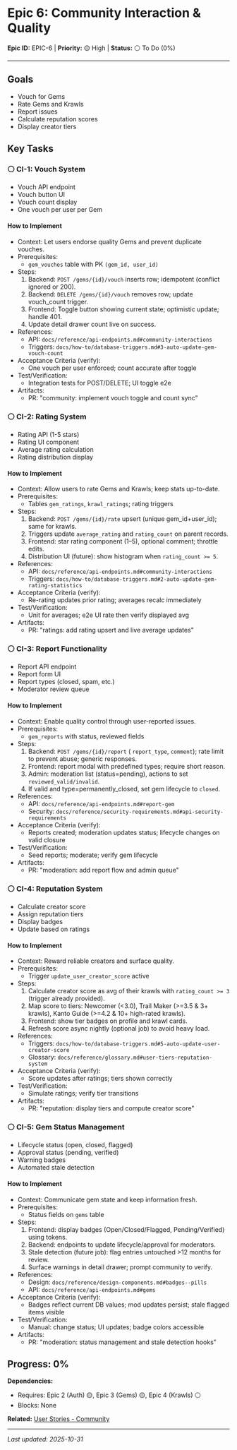 # Epic 6: Community Interaction & Quality

**Epic ID:** EPIC-6 | **Priority:** 🟡 High | **Status:** ⚪ To Do (0%)

---

## Goals
- Vouch for Gems
- Rate Gems and Krawls
- Report issues
- Calculate reputation scores
- Display creator tiers

## Key Tasks

### ⚪ CI-1: Vouch System
- Vouch API endpoint
- Vouch button UI
- Vouch count display
- One vouch per user per Gem

#### How to Implement
- Context: Let users endorse quality Gems and prevent duplicate vouches.
- Prerequisites:
  - `gem_vouches` table with PK `(gem_id, user_id)`
- Steps:
  1) Backend: `POST /gems/{id}/vouch` inserts row; idempotent (conflict ignored or 200).
  2) Backend: `DELETE /gems/{id}/vouch` removes row; update vouch_count trigger.
  3) Frontend: Toggle button showing current state; optimistic update; handle 401.
  4) Update detail drawer count live on success.
- References:
  - API: `docs/reference/api-endpoints.md#community-interactions`
  - Triggers: `docs/how-to/database-triggers.md#3-auto-update-gem-vouch-count`
- Acceptance Criteria (verify):
  - One vouch per user enforced; count accurate after toggle
- Test/Verification:
  - Integration tests for POST/DELETE; UI toggle e2e
- Artifacts:
  - PR: "community: implement vouch toggle and count sync"

### ⚪ CI-2: Rating System
- Rating API (1-5 stars)
- Rating UI component
- Average rating calculation
- Rating distribution display

#### How to Implement
- Context: Allow users to rate Gems and Krawls; keep stats up-to-date.
- Prerequisites:
  - Tables `gem_ratings`, `krawl_ratings`; rating triggers
- Steps:
  1) Backend: `POST /gems/{id}/rate` upsert (unique gem_id+user_id); same for krawls.
  2) Triggers update `average_rating` and `rating_count` on parent records.
  3) Frontend: star rating component (1–5), optional comment; throttle edits.
  4) Distribution UI (future): show histogram when `rating_count >= 5`.
- References:
  - API: `docs/reference/api-endpoints.md#community-interactions`
  - Triggers: `docs/how-to/database-triggers.md#2-auto-update-gem-rating-statistics`
- Acceptance Criteria (verify):
  - Re-rating updates prior rating; averages recalc immediately
- Test/Verification:
  - Unit for averages; e2e UI rate then verify displayed avg
- Artifacts:
  - PR: "ratings: add rating upsert and live average updates"

### ⚪ CI-3: Report Functionality
- Report API endpoint
- Report form UI
- Report types (closed, spam, etc.)
- Moderator review queue

#### How to Implement
- Context: Enable quality control through user-reported issues.
- Prerequisites:
  - `gem_reports` with status, reviewed fields
- Steps:
  1) Backend: `POST /gems/{id}/report` (
     `report_type`, `comment`); rate limit to prevent abuse; generic responses.
  2) Frontend: report modal with predefined types; require short reason.
  3) Admin: moderation list (status=pending), actions to set `reviewed_valid/invalid`.
  4) If valid and type=permanently_closed, set gem lifecycle to `closed`.
- References:
  - API: `docs/reference/api-endpoints.md#report-gem`
  - Security: `docs/reference/security-requirements.md#api-security-requirements`
- Acceptance Criteria (verify):
  - Reports created; moderation updates status; lifecycle changes on valid closure
- Test/Verification:
  - Seed reports; moderate; verify gem lifecycle
- Artifacts:
  - PR: "moderation: add report flow and admin queue"

### ⚪ CI-4: Reputation System
- Calculate creator score
- Assign reputation tiers
- Display badges
- Update based on ratings

#### How to Implement
- Context: Reward reliable creators and surface quality.
- Prerequisites:
  - Trigger `update_user_creator_score` active
- Steps:
  1) Calculate creator score as avg of their krawls with `rating_count >= 3` (trigger already provided).
  2) Map score to tiers: Newcomer (<3.0), Trail Maker (>=3.5 & 3+ krawls), Kanto Guide (>=4.2 & 10+ high-rated krawls).
  3) Frontend: show tier badges on profile and krawl cards.
  4) Refresh score async nightly (optional job) to avoid heavy load.
- References:
  - Triggers: `docs/how-to/database-triggers.md#5-auto-update-user-creator-score`
  - Glossary: `docs/reference/glossary.md#user-tiers-reputation-system`
- Acceptance Criteria (verify):
  - Score updates after ratings; tiers shown correctly
- Test/Verification:
  - Simulate ratings; verify tier transitions
- Artifacts:
  - PR: "reputation: display tiers and compute creator score"

### ⚪ CI-5: Gem Status Management
- Lifecycle status (open, closed, flagged)
- Approval status (pending, verified)
- Warning badges
- Automated stale detection

#### How to Implement
- Context: Communicate gem state and keep information fresh.
- Prerequisites:
  - Status fields on `gems` table
- Steps:
  1) Frontend: display badges (Open/Closed/Flagged, Pending/Verified) using tokens.
  2) Backend: endpoints to update lifecycle/approval for moderators.
  3) Stale detection (future job): flag entries untouched >12 months for review.
  4) Surface warnings in detail drawer; prompt community to verify.
- References:
  - Design: `docs/reference/design-components.md#badges--pills`
  - API: `docs/reference/api-endpoints.md#gems`
- Acceptance Criteria (verify):
  - Badges reflect current DB values; mod updates persist; stale flagged items visible
- Test/Verification:
  - Manual: change status; UI updates; badge colors accessible
- Artifacts:
  - PR: "moderation: status management and stale detection hooks"

## Progress: 0%

**Dependencies:**
- Requires: Epic 2 (Auth) 🟡, Epic 3 (Gems) 🟡, Epic 4 (Krawls) ⚪
- Blocks: None

**Related:** [User Stories - Community](../user-story.md#6-community-interaction)

---

*Last updated: 2025-10-31*

